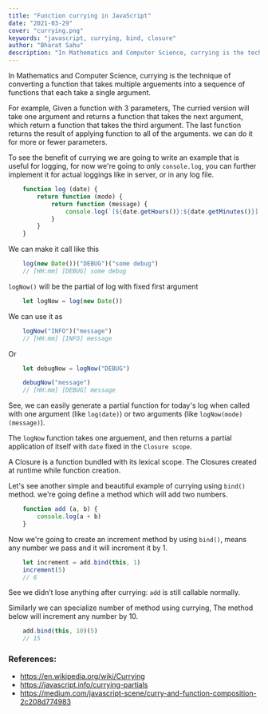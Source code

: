 ```yaml
---
title: "Function currying in JavaScript"
date: "2021-03-29"
cover: "currying.png"
keywords: "javascript, currying, bind, closure"
author: "Bharat Sahu"
description: "In Mathematics and Computer Science, currying is the technique of converting a function that takes multiple arguements into a sequence of functions that each take a single argument."
---
```


In Mathematics and Computer Science, currying is the technique of converting a function that takes multiple arguements into a sequence of functions that each take a single argument.

For example, Given a function with 3 parameters, The curried version will take one argument and returns a function that takes the next argument, which return a function that takes the third argument. The last function returns the result of applying function to all of the arguments. we can do it for more or fewer parameters.

To see the benefit of currying we are going to write an example that is useful for logging, for now we're going to only `console.log`, you can further implement it for actual loggings like in server, or in any log file.

```js
    function log (date) {
        return function (mode) {
            return function (message) {
                console.log(`[${date.getHours()}:${date.getMinutes()}] [${mode}] ${message}`)
            }
        }
    }
```

We can make it call like this

```js
    log(new Date())("DEBUG")("some debug")
    // [HH:mm] [DEBUG] some debug
```

`logNow()` will be the partial of log with fixed first argument

```js
    let logNow = log(new Date())
```

We can use it as

```js
    logNow("INFO")("message")
    // [HH:mm] [INFO] message
```

Or

```js
    let debugNow = logNow("DEBUG")

    debugNow("message")
    // [HH:mm] [DEBUG] message
```

See, we can easily generate a partial function for today's log when called with one argument (like `log(date)`) or two arguments (like `logNow(mode)(message)`).

The `logNow` function takes one arguement, and then returns a partial application of itself with `date` fixed in the `Closure scope`.

A Closure is a function bundled with its lexical scope. The Closures created at runtime while function creation.

Let's see another simple and beautiful example of currying using `bind()` method. we're going define a method which will add two numbers.

```js
    function add (a, b) {
        console.log(a + b)
    }
```
Now we're going to create an increment method by using `bind()`, means any number we pass and it will increment it by 1.

```js
    let increment = add.bind(this, 1)
    increment(5)
    // 6
```
See we didn’t lose anything after currying: `add` is still callable normally.

Similarly we can specialize number of method using currying, The method below will increment any number by 10.

```js
    add.bind(this, 10)(5)
    // 15
```

### References:
- https://en.wikipedia.org/wiki/Currying
- https://javascript.info/currying-partials
- https://medium.com/javascript-scene/curry-and-function-composition-2c208d774983